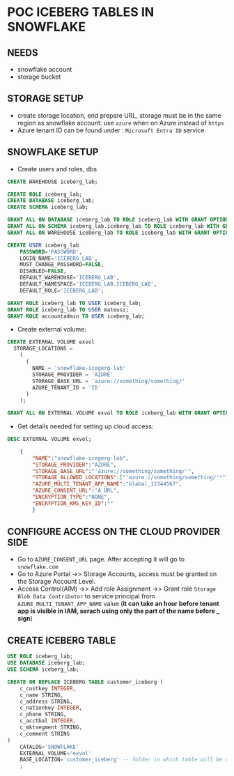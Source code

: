 # POC ICEBERG TABLES IN SNOWFLAKE

## NEEDS

- snowflake account
- storage bucket

## STORAGE SETUP

- create storage location, end prepare URL, storage must be in the same region as snowflake account:
     use `azure` when on Azure instead of `https`
- Azure tenant ID can be found under : `Microsoft Entra ID` service

## SNOWFLAKE SETUP

- Create users and roles, dbs

```sql
CREATE WAREHOUSE iceberg_lab;

CREATE ROLE iceberg_lab;
CREATE DATABASE iceberg_lab;
CREATE SCHEMA iceberg_lab;

GRANT ALL ON DATABASE iceberg_lab TO ROLE iceberg_lab WITH GRANT OPTION;
GRANT ALL ON SCHEMA iceberg_lab.iceberg_lab TO ROLE iceberg_lab WITH GRANT OPTION;;
GRANT ALL ON WAREHOUSE iceberg_lab TO ROLE iceberg_lab WITH GRANT OPTION;;

CREATE USER iceberg_lab
    PASSWORD='PASSWORD',
    LOGIN_NAME='ICEBERG_LAB',
    MUST_CHANGE_PASSWORD=FALSE,
    DISABLED=FALSE,
    DEFAULT_WAREHOUSE='ICEBERG_LAB',
    DEFAULT_NAMESPACE='ICEBERG_LAB.ICEBERG_LAB',
    DEFAULT_ROLE='ICEBERG_LAB';

GRANT ROLE iceberg_lab TO USER iceberg_lab;
GRANT ROLE iceberg_lab TO USER mateusz;
GRANT ROLE accountadmin TO USER iceberg_lab;
```
 
- Create external volume:

```sql
CREATE EXTERNAL VOLUME exvol
  STORAGE_LOCATIONS =
    (
      (
        NAME = 'snowflake-icegerg-lab'
        STORAGE_PROVIDER = 'AZURE'
        STORAGE_BASE_URL = 'azure://something/something/'
        AZURE_TENANT_ID = 'ID'
      )
    );

GRANT ALL ON EXTERNAL VOLUME exvol TO ROLE iceberg_lab WITH GRANT OPTION;
```

- Get details needed for setting up cloud access:

```sql
DESC EXTERNAL VOLUME exvol;
```
```json
    {
        "NAME":"snowflake-icegerg-lab",
        "STORAGE_PROVIDER":"AZURE",
        "STORAGE_BASE_URL":"'azure://something/something/'",
        "STORAGE_ALLOWED_LOCATIONS":["'azure://something/something/'*"],"AZURE_TENANT_ID":"IDIDIDID",
        "AZURE_MULTI_TENANT_APP_NAME":"blabal_12344567",
        "AZURE_CONSENT_URL":"A URL",
        "ENCRYPTION_TYPE":"NONE",
        "ENCRYPTION_KMS_KEY_ID":""
        }
```

## CONFIGURE ACCESS ON THE CLOUD PROVIDER SIDE

- Go to `AZURE_CONSENT_URL` page. After accepting it will go to `snowflake.com`
- Go to Azure Portal ->> Storage Accounts, access must be granted on the Storage Account Level.
- Access Control(AIM) ->> Add role Assignment ->> Grant role `Storage Blob Data Contributor` to service principal from `AZURE_MULTI_TENANT_APP_NAME` value (**it can take an hour before tenant app is visible in IAM, serach using only the part of the name before _ sign**)  

## CREATE ICEBERG TABLE

```sql
USE ROLE iceberg_lab;
USE DATABASE iceberg_lab;
USE SCHEMA iceberg_lab;

CREATE OR REPLACE ICEBERG TABLE customer_iceberg (
    c_custkey INTEGER,
    c_name STRING,
    c_address STRING,
    c_nationkey INTEGER,
    c_phone STRING,
    c_acctbal INTEGER,
    c_mktsegment STRING,
    c_comment STRING
)  
    CATALOG='SNOWFLAKE'
    EXTERNAL_VOLUME='exvol'
    BASE_LOCATION='customer_iceberg' -- folder in which table will be created if not provided random value will be used
    ; 
```
